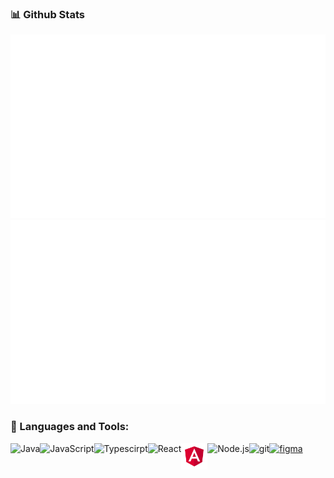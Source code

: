 ### 📊 Github Stats

<a href="https://github.com/jstrieb/github-stats">
<img src="https://github.com/leopoglia/leopoglia/blob/master/generated/overview.svg#gh-dark-mode-only" />
<img src="https://github.com/leopoglia/leopoglia/blob/master/generated/languages.svg#gh-dark-mode-only" />
</a>

### 🔨 Languages and Tools:

<a href="https://www.java.com" target="_blank"><img align="left" alt="Java" height ="42px" src="https://raw.githubusercontent.com/leopoglia/leopoglia/blob/main/imgs/java.svg"></a>
<a href="https://developer.mozilla.org/en-US/docs/Web/JavaScript" target="_blank"> <img align="left" alt="JavaScript" height ="42px"  src="https://raw.githubusercontent.com/leopoglia/leopoglia/blob/main/imgs/javascript.svg"> </a>
<a href="https://www.typescriptlang.org/" target="_blank"><img align="left" alt="Typescirpt" height ="42px" src="https://raw.githubusercontent.com/leopoglia/leopoglia/blob/main/imgs/typescript.svg"></a>
<a href="https://reactjs.org/" target="_blank"> <img align="left" alt="React" height ="42px" src="https://raw.githubusercontent.com/leopoglia/leopoglia/blob/main/imgs/react.svg"></a>
<a href="https://angular.io/" target="_blank"> <img align="left" alt="Angular" height ="42px" src="https://github.com/leopoglia/leopoglia/blob/master/imgs/angular.svg"></a>
<a href="https://nodejs.org" target="_blank"><img align="left" alt="Node.js" height ="42px" src="https://raw.githubusercontent.com/leopoglia/leopoglia/blob/main/imgs/node.svg"></a>
<a href="https://git-scm.com/" target="_blank"> <img src="https://raw.githubusercontent.com/leopoglia/github_readme_icons/blob/main/imgs/git-scm.svg" align="left" alt="git" height='42px'/> </a>
<a href="https://www.figma.com/" target="_blank"> <img src="https://raw.githubusercontent.com/leopoglia/leopoglia/blob/main/imgs/figma.svg" alt="figma" height='42px'/> </a>
